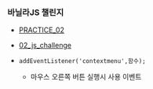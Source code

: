 ### 바닐라JS 챌린지
- [PRACTICE_02](https://github.com/leemyungju9347/Vanilla-Javascript/blob/master/JSChallenge/02_PRACTICE_02.md)
- [02_js_challenge](https://github.com/leemyungju9347/Vanilla-Javascript/tree/master/JSChallenge/challenges/02_js_challenge)

- ```addEventListener('contextmenu',함수);```

	- 마우스 오른쪽 버튼 실행시 사용 이벤트
